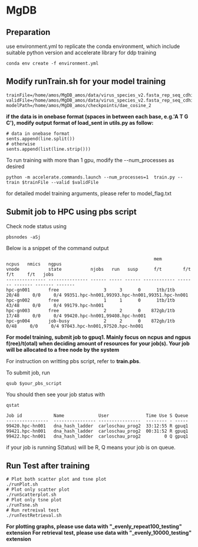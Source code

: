 # MgDB

## Preparation

use environment.yml to replicate the conda environment, which include suitable python version and accelerate library for ddp training 
```
conda env create -f environment.yml
```

## Modify runTrain.sh for your model training

```
trainFile=/home/amos/MgDB_amos/data/virus_species_v2.fasta_rep_seq_cdhit80.fasta_onebase_10percent_evenly_10000_testing
validFile=/home/amos/MgDB_amos/data/virus_species_v2.fasta_rep_seq_cdhit80.fasta_onebase_10percent_evenly_10000_testing
modelPath=/home/amos/MgDB_amos/checkpoints/dae_cosine_2
```
**if the data is in onebase format (spaces in between each base, e.g.'A T G C'), modify output format of load_sent in utils.py as follow:**
```
# data in onebase format
sents.append(line.split())
# otherwise
sents.append(list(line.strip()))
```

To run training with more than 1 gpu, modify the --num_processes as desired
```
python -m accelerate.commands.launch --num_processes=1  train.py --train $trainFile --valid $validFile
```

for detailed model training arguments, please refer to model_flag.txt

## Submit job to HPC using pbs script

Check node status using
```
pbsnodes -aSj
```

Below is a snippet of the command output
```
                                                        mem       ncpus   nmics   ngpus
vnode           state           njobs   run   susp      f/t        f/t     f/t     f/t   jobs
--------------- --------------- ------ ----- ------ ------------ ------- ------- ------- -------
hpc-gn001       free                 3     3      0      1tb/1tb   20/48     0/0     0/4 99351.hpc-hn001,99393.hpc-hn001,99351.hpc-hn001
hpc-gn002       free                 1     1      0      1tb/1tb   43/48     0/0     0/4 99179.hpc-hn001
hpc-gn003       free                 2     2      0    872gb/1tb   17/48     0/0     0/4 99420.hpc-hn001,99408.hpc-hn001
hpc-gn004       job-busy             2     2      0    872gb/1tb    0/48     0/0     0/4 97043.hpc-hn001,97520.hpc-hn001
```
**For model training, submit job to gpuq1. Mainly focus on ncpus and ngpus f(ree)/t(otal) when deciding amount of resources for your job(s). Your job will be allocated to a free node by the system**

For instruction on writting pbs script, refer to **train.pbs**.

To submit job, run 
```
qsub $your_pbs_script
```

You should then see your job status with
```
qstat
```

```
Job id            Name             User              Time Use S Queue
----------------  ---------------- ----------------  -------- - -----
99420.hpc-hn001   dna_hash_ladder  carloschau_prog2  33:12:55 R gpuq1           
99421.hpc-hn001   dna_hash_ladder  carloschau_prog2  00:31:52 R gpuq1           
99422.hpc-hn001   dna_hash_ladder  carloschau_prog2         0 Q gpuq1           
```
if your job is running S(tatus) will be R, Q means your job is on queue.

## Run Test after training

```
# Plot both scatter plot and tsne plot
./runPlot.sh
# Plot only scatter plot
./runScatterplot.sh
# Plot only tsne plot
./runTsne.sh
# Run retreival test
./runTestRetrieval.sh
```

**For plotting graphs, please use data with "_evenly_repeat100_testing" extension**
**For retrieval test, please use data with "_evenly_10000_testing" extension**

